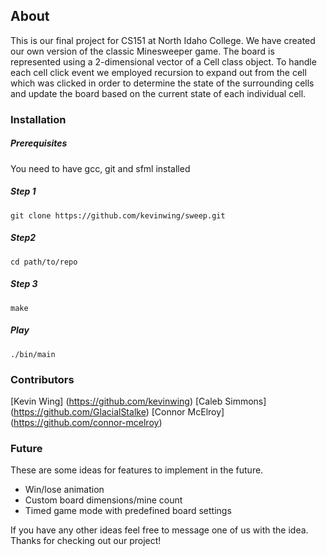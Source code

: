 ## About
This is our final project for CS151 at North Idaho College. We have created our own version of the 
classic Minesweeper game. The board is represented using a 2-dimensional vector of a Cell class object.
To handle each cell click event we employed recursion to expand out from the cell which was clicked in
order to determine the state of the surrounding cells and update the board based on the current state
of each individual cell.

### Installation
##### Prerequisites
You need to have gcc, git and sfml installed

##### Step 1
```
git clone https://github.com/kevinwing/sweep.git
```

##### Step2
```
cd path/to/repo
```

##### Step 3
```
make
```

##### Play
```
./bin/main
```

### Contributors
[Kevin Wing] (https://github.com/kevinwing)
[Caleb Simmons] (https://github.com/GlacialStalke)
[Connor McElroy] (https://github.com/connor-mcelroy)

### Future
These are some ideas for features to implement in the future.

* Win/lose animation
* Custom board dimensions/mine count
* Timed game mode with predefined board settings

If you have any other ideas feel free to message one of us with the idea.
Thanks for checking out our project!
